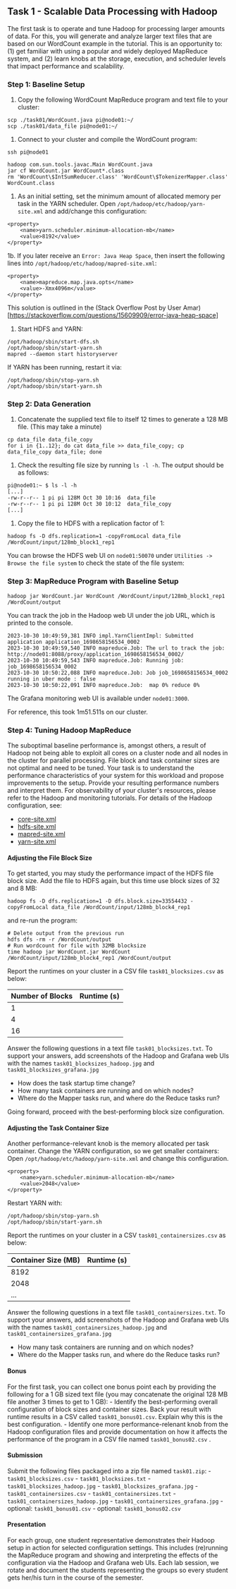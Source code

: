 ## Task 1 - Scalable Data Processing with Hadoop

The first task is to operate and tune Hadoop for processing larger amounts of data. For this, you will generate and analyze larger text files that are based on our WordCount example in the tutorial. This is an opportunity to: (1) get familiar with using a popular and widely deployed MapReduce system, and (2) learn knobs at the storage, execution, and scheduler levels that impact performance and scalability.

### Step 1: Baseline Setup

1. Copy the following WordCount MapReduce program and text file to your cluster:

```
scp ./task01/WordCount.java pi@node01:~/
scp ./task01/data_file pi@node01:~/
```

1. Connect to your cluster and compile the WordCount program:

```
ssh pi@node01
```

```
hadoop com.sun.tools.javac.Main WordCount.java
jar cf WordCount.jar WordCount*.class
rm 'WordCount\$IntSumReducer.class' 'WordCount\$TokenizerMapper.class' WordCount.class
```

1. As an initial setting, set the minimum amount of allocated memory per task in the YARN scheduler. Open `/opt/hadoop/etc/hadoop/yarn-site.xml` and add/change this configuration:

```
<property>
    <name>yarn.scheduler.minimum-allocation-mb</name>
    <value>8192</value>
</property>
```

1b. If you later receive an `Error: Java Heap Space`, then insert the following lines into `/opt/hadoop/etc/hadoop/mapred-site.xml`:

```
<property>
    <name>mapreduce.map.java.opts</name>
    <value>-Xmx4096m</value>
</property>
```
This solution is outlined in the (Stack Overflow Post by User Amar)[https://stackoverflow.com/questions/15609909/error-java-heap-space]


1. Start HDFS and YARN:

```
/opt/hadoop/sbin/start-dfs.sh
/opt/hadoop/sbin/start-yarn.sh
mapred --daemon start historyserver
```

If YARN has been running, restart it via:

```
/opt/hadoop/sbin/stop-yarn.sh
/opt/hadoop/sbin/start-yarn.sh
```

### Step 2: Data Generation

1. Concatenate the supplied text file to itself 12 times to generate a 128 MB file.
   (This may take a minute)

```
cp data_file data_file_copy
for i in {1..12}; do cat data_file >> data_file_copy; cp data_file_copy data_file; done
```

1. Check the resulting file size by running `ls -l -h`. The output should be as follows:

```
pi@node01:~ $ ls -l -h
[...]
-rw-r--r-- 1 pi pi 128M Oct 30 10:16  data_file
-rw-r--r-- 1 pi pi 128M Oct 30 10:12  data_file_copy
[...]
```

1. Copy the file to HDFS with a replication factor of 1:

```
hadoop fs -D dfs.replication=1 -copyFromLocal data_file /WordCount/input/128mb_block1_rep1
```

You can browse the HDFS web UI on `node01:50070` under `Utilities -> Browse the file system` to check the state of the file system:

### Step 3: MapReduce Program with Baseline Setup

```
hadoop jar WordCount.jar WordCount /WordCount/input/128mb_block1_rep1 /WordCount/output
```

You can track the job in the Hadoop web UI under the job URL, which is printed to the console.

```
2023-10-30 10:49:59,381 INFO impl.YarnClientImpl: Submitted application application_1698658156534_0002
2023-10-30 10:49:59,540 INFO mapreduce.Job: The url to track the job: http://node01:8088/proxy/application_1698658156534_0002/
2023-10-30 10:49:59,543 INFO mapreduce.Job: Running job: job_1698658156534_0002
2023-10-30 10:50:22,088 INFO mapreduce.Job: Job job_1698658156534_0002 running in uber mode : false
2023-10-30 10:50:22,091 INFO mapreduce.Job:  map 0% reduce 0%
```

The Grafana monitoring web UI is available under `node01:3000`.

For reference, this took 1m51.511s on our cluster.

### Step 4: Tuning Hadoop MapReduce

The suboptimal baseline performance is, amongst others, a result of Hadoop not being able to exploit all cores on a cluster node and all nodes in the cluster for parallel processing. File block and task container sizes are not optimal and need to be tuned. Your task is to understand the performance characteristics of your system for this workload and propose improvements to the setup. Provide your resulting performance numbers and interpret them. For observability of your cluster's resources, please refer to the Hadoop and monitoring tutorials. For details of the Hadoop configuration, see:

- [core-site.xml](https://apache.github.io/hadoop/hadoop-project-dist/hadoop-common/core-default.xml)
- [hdfs-site.xml](https://apache.github.io/hadoop/hadoop-project-dist/hadoop-hdfs/hdfs-default.xml)
- [mapred-site.xml]()
- [yarn-site.xml](https://apache.github.io/hadoop/hadoop-yarn/hadoop-yarn-common/yarn-default.xml)

#### Adjusting the File Block Size

To get started, you may study the performance impact of the HDFS file block size. Add the file to HDFS again, but this time use block sizes of 32 and 8 MB:

```
hadoop fs -D dfs.replication=1 -D dfs.block.size=33554432 -copyFromLocal data_file /WordCount/input/128mb_block4_rep1
```

and re-run the program:

```
# Delete output from the previous run
hdfs dfs -rm -r /WordCount/output
# Run wordcount for file with 32MB blocksize
time hadoop jar WordCount.jar WordCount /WordCount/input/128mb_block4_rep1 /WordCount/output
```

Report the runtimes on your cluster in a CSV file `task01_blocksizes.csv` as below:

| Number of Blocks | Runtime (s) |
|------------------|-------------|
| 1 |  |
| 4 |  |
| 16 |  |


Answer the following questions in a text file `task01_blocksizes.txt`. To support your answers, add screenshots of the Hadoop and Grafana web UIs with the names
`task01_blocksizes_hadoop.jpg` and `task01_blocksizes_grafana.jpg`

+ How does the task startup time change?
+ How many task containers are running and on which nodes?
+ Where do the Mapper tasks run, and where do the Reduce tasks run?

Going forward, proceed with the best-performing block size configuration.

#### Adjusting the Task Container Size

Another performance-relevant knob is the memory allocated per task container.
 Change the YARN configuration, so we get smaller containers: Open `/opt/hadoop/etc/hadoop/yarn-site.xml` and change this configuration.

```
<property>
    <name>yarn.scheduler.minimum-allocation-mb</name>
    <value>2048</value>
</property>
```

Restart YARN with:

```
/opt/hadoop/sbin/stop-yarn.sh
/opt/hadoop/sbin/start-yarn.sh
```

Report the runtimes on your cluster in a CSV `task01_containersizes.csv` as below:

| Container Size (MB) | Runtime (s) |
|---------------------|-------------|
| 8192 |  |
| 2048 |  |
| ... |  |


Answer the following questions in a text file `task01_containersizes.txt`. To support your answers, add screenshots of the Hadoop and Grafana web UIs with the names
`task01_containersizes_hadoop.jpg` and `task01_containersizes_grafana.jpg`

+ How many task containers are running and on which nodes?
+ Where do the Mapper tasks run, and where do the Reduce tasks run?

#### Bonus

For the first task, you can collect one bonus point each by providing the following for a 1 GB sized text file (you may concatenate the original 128 MB file another 3 times to get to 1 GB):
\- Identify the best-performing overall configuration of block sizes and container sizes. Back your result with runtime results in a CSV called `task01_bonus01.csv`. Explain why this is the best configuration.
\- Identify one more performance-relenant knob from the Hadoop configuration files and provide documentation on how it affects the performance of the program in a CSV file named `task01_bonus02.csv` .

#### Submission

Submit the following files packaged into a zip file named `task01.zip`:
\- `task01_blocksizes.csv`
\- `task01_blocksizes.txt`
\- `task01_blocksizes_hadoop.jpg`
\- `task01_blocksizes_grafana.jpg`
\- `task01_containersizes.csv`
\- `task01_containersizes.txt`
\- `task01_containersizes_hadoop.jpg`
\- `task01_containersizes_grafana.jpg`
\- optional: `task01_bonus01.csv`
\- optional: `task01_bonus02.csv`

#### Presentation

For each group, one student representative demonstrates their Hadoop setup in action for selected configuration settings. This includes (re)running the MapReduce program and showing and interpreting the effects of the configuration via the Hadoop and Grafana web UIs.
Each lab session, we rotate and document the students representing the groups so every student gets her/his turn in the course of the semester.
